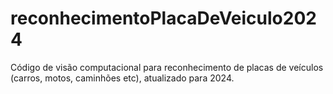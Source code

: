# reconhecimentoPlacaDeVeiculo2024
Código de visão computacional para reconhecimento de placas de veículos (carros, motos, caminhões etc), atualizado para 2024.
